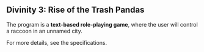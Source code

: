 ## Divinity 3: Rise of the Trash Pandas

The program is a **text-based role-playing game**, where the user will control a raccoon in an unnamed city.

For more details, see the specifications.
